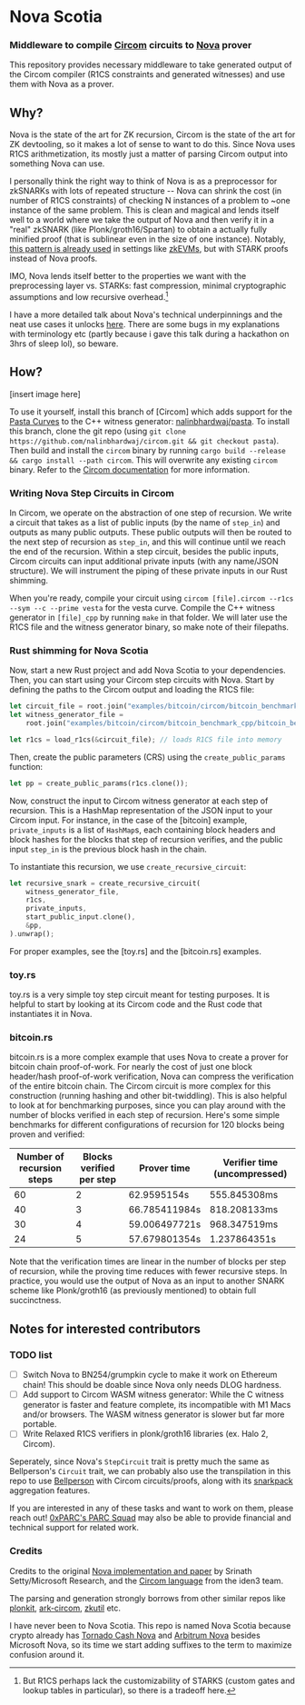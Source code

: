 # Nova Scotia

### Middleware to compile [Circom](https://github.com/iden3/circom) circuits to [Nova](https://github.com/microsoft/Nova) prover

This repository provides necessary middleware to take generated output of the Circom compiler (R1CS constraints and generated witnesses) and use them with Nova as a prover.

## Why?

Nova is the state of the art for ZK recursion, Circom is the state of the art for ZK devtooling, so it makes a lot of sense to want to do this. Since Nova uses R1CS arithmetization, its mostly just a matter of parsing Circom output into something Nova can use.

I personally think the right way to think of Nova is as a preprocessor for zkSNARKs with lots of repeated structure -- Nova can shrink the cost (in number of R1CS constraints) of checking N instances of a problem to ~one instance of the same problem. This is clean and magical and lends itself well to a world where we take the output of Nova and then verify it in a "real" zkSNARK (like Plonk/groth16/Spartan) to obtain a actually fully minified proof (that is sublinear even in the size of one instance). Notably, [this pattern is already used](https://youtu.be/VmYpbFxBdtM?t=155) in settings like [zkEVMs](https://youtu.be/j7An-33_Zs0), but with STARK proofs instead of Nova proofs.

IMO, Nova lends itself better to the properties we want with the preprocessing layer vs. STARKs: fast compression, minimal cryptographic assumptions and low recursive overhead.[^1]

I have a more detailed talk about Nova's technical underpinnings and the neat use cases it unlocks [here](https://youtu.be/1p5bpaMbPa0). There are some bugs in my explanations with terminology etc (partly because i gave this talk during a hackathon on 3hrs of sleep lol), so beware.

[^1]: But R1CS perhaps lack the customizability of STARKS (custom gates and lookup tables in particular), so there is a tradeoff here.

## How?

[insert image here]

To use it yourself, install this branch of [Circom] which adds support for the [Pasta Curves](https://electriccoin.co/blog/the-pasta-curves-for-halo-2-and-beyond/) to the C++ witness generator: [nalinbhardwaj/pasta](https://github.com/nalinbhardwaj/circom/tree/pasta). To install this branch, clone the git repo (using `git clone https://github.com/nalinbhardwaj/circom.git && git checkout pasta`). Then build and install the `circom` binary by running `cargo build --release && cargo install --path circom`. This will overwrite any existing `circom` binary. Refer to the [Circom documentation](https://docs.circom.io/getting-started/installation/#installing-dependencies) for more information.

### Writing Nova Step Circuits in Circom

In Circom, we operate on the abstraction of one step of recursion. We write a circuit that takes as a list of public inputs (by the name of `step_in`) and outputs as many public outputs. These public outputs will then be routed to the next step of recursion as `step_in`, and this will continue until we reach the end of the recursion. Within a step circuit, besides the public inputs, Circom circuits can input additional private inputs (with any name/JSON structure). We will instrument the piping of these private inputs in our Rust shimming.

When you're ready, compile your circuit using `circom [file].circom --r1cs --sym --c --prime vesta` for the vesta curve. Compile the C++ witness generator in `[file]_cpp` by running `make` in that folder. We will later use the R1CS file and the witness generator binary, so make note of their filepaths.

### Rust shimming for Nova Scotia

Now, start a new Rust project and add Nova Scotia to your dependencies. Then, you can start using your Circom step circuits with Nova. Start by defining the paths to the Circom output and loading the R1CS file:

```rust
let circuit_file = root.join("examples/bitcoin/circom/bitcoin_benchmark.r1cs");
let witness_generator_file =
    root.join("examples/bitcoin/circom/bitcoin_benchmark_cpp/bitcoin_benchmark");

let r1cs = load_r1cs(&circuit_file); // loads R1CS file into memory
```

Then, create the public parameters (CRS) using the `create_public_params` function:

```rust
let pp = create_public_params(r1cs.clone());
```

Now, construct the input to Circom witness generator at each step of recursion. This is a HashMap representation of the JSON input to your Circom input. For instance, in the case of the [bitcoin] example, `private_inputs` is a list of `HashMap`s, each containing block headers and block hashes for the blocks that step of recursion verifies, and the public input `step_in` is the previous block hash in the chain.

To instantiate this recursion, we use `create_recursive_circuit`:

```rust
let recursive_snark = create_recursive_circuit(
    witness_generator_file,
    r1cs,
    private_inputs,
    start_public_input.clone(),
    &pp,
).unwrap();
```

For proper examples, see the [toy.rs] and the [bitcoin.rs] examples.

### toy.rs

toy.rs is a very simple toy step circuit meant for testing purposes. It is helpful to start by looking at its Circom code and the Rust code that instantiates it in Nova.

### bitcoin.rs

bitcoin.rs is a more complex example that uses Nova to create a prover for bitcoin chain proof-of-work. For nearly the cost of just one block header/hash proof-of-work verification, Nova can compress the verification of the entire bitcoin chain. The Circom circuit is more complex for this construction (running hashing and other bit-twiddling). This is also helpful to look at for benchmarking purposes, since you can play around with the number of blocks verified in each step of recursion. Here's some simple benchmarks for different configurations of recursion for 120 blocks being proven and verified:

| Number of recursion steps | Blocks verified per step | Prover time   | Verifier time (uncompressed) |
| ------------------------- | ------------------------ | ------------- | ---------------------------- |
| 60                        | 2                        | 62.9595154s   | 555.845308ms                 |
| 40                        | 3                        | 66.785411984s | 818.208133ms                 |
| 30                        | 4                        | 59.006497721s | 968.347519ms                 |
| 24                        | 5                        | 57.679801354s | 1.237864351s                 |

Note that the verification times are linear in the number of blocks per step of recursion, while the proving time reduces with fewer recursive steps. In practice, you would use the output of Nova as an input to another SNARK scheme like Plonk/groth16 (as previously mentioned) to obtain full succinctness.

## Notes for interested contributors

### TODO list

- [ ] Switch Nova to BN254/grumpkin cycle to make it work on Ethereum chain! This should be doable since Nova only needs DLOG hardness.
- [ ] Add support to Circom WASM witness generator: While the C witness generator is faster and feature complete, its incompatible with M1 Macs and/or browsers. The WASM witness generator is slower but far more portable.
- [ ] Write Relaxed R1CS verifiers in plonk/groth16 libraries (ex. Halo 2, Circom).

Seperately, since Nova's `StepCircuit` trait is pretty much the same as Bellperson's `Circuit` trait, we can probably also use the transpilation in this repo to use [Bellperson](https://github.com/filecoin-project/bellperson) with Circom circuits/proofs, along with its [snarkpack](https://eprint.iacr.org/2021/529) aggregation features.

If you are interested in any of these tasks and want to work on them, please reach out! [0xPARC's PARC Squad](https://0xparc.org/blog/parc-squad) may also be able to provide financial and technical support for related work.

### Credits

Credits to the original [Nova implementation and paper](https://github.com/microsoft/Nova) by Srinath Setty/Microsoft Research, and the [Circom language](https://github.com/iden3/circom) from the iden3 team.

The parsing and generation strongly borrows from other similar repos like [plonkit](https://github.com/Fluidex/plonkit), [ark-circom](https://github.com/gakonst/ark-circom), [zkutil](https://github.com/poma/zkutil) etc.

I have never been to Nova Scotia. This repo is named Nova Scotia because crypto already has [Tornado Cash Nova](https://tornado-cash.medium.com/tornado-cash-introduces-arbitrary-amounts-shielded-transfers-8df92d93c37c) and [Arbitrum Nova](https://nova.arbitrum.io) besides Microsoft Nova, so its time we start adding suffixes to the term to maximize confusion around it.
